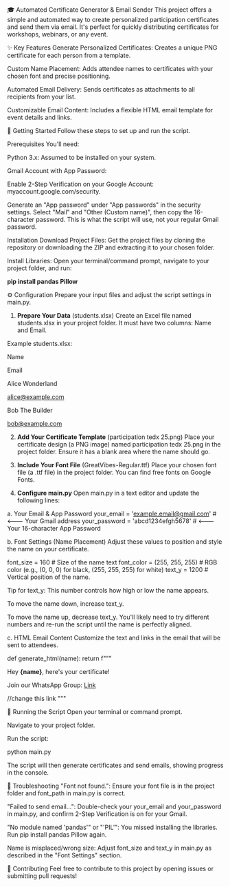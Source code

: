 🎓 Automated Certificate Generator & Email Sender
This project offers a simple and automated way to create personalized participation certificates and send them via email. It's perfect for quickly distributing certificates for workshops, webinars, or any event.


✨ Key Features
Generate Personalized Certificates: Creates a unique PNG certificate for each person from a template.

Custom Name Placement: Adds attendee names to certificates with your chosen font and precise positioning.

Automated Email Delivery: Sends certificates as attachments to all recipients from your list.

Customizable Email Content: Includes a flexible HTML email template for event details and links.


🚀 Getting Started
Follow these steps to set up and run the script.

Prerequisites
You'll need:

Python 3.x: Assumed to be installed on your system.

Gmail Account with App Password:

Enable 2-Step Verification on your Google Account: myaccount.google.com/security.

Generate an "App password" under "App passwords" in the security settings. Select "Mail" and "Other (Custom name)", then copy the 16-character password. This is what the script will use, not your regular Gmail password.

Installation
Download Project Files: Get the project files by cloning the repository or downloading the ZIP and extracting it to your chosen folder.

Install Libraries: Open your terminal/command prompt, navigate to your project folder, and run:

**pip install pandas Pillow**

⚙️ Configuration
Prepare your input files and adjust the script settings in main.py.

1. **Prepare Your Data** (students.xlsx)
Create an Excel file named students.xlsx in your project folder. It must have two columns: Name and Email.

Example students.xlsx:

Name

Email

Alice Wonderland

alice@example.com

Bob The Builder

bob@example.com

2. **Add Your Certificate Template** (participation tedx 25.png)
Place your certificate design (a PNG image) named participation tedx 25.png in the project folder. Ensure it has a blank area where the name should go.

3. **Include Your Font File** (GreatVibes-Regular.ttf)
Place your chosen font file (a .ttf file) in the project folder. You can find free fonts on Google Fonts.

4. **Configure main.py**
Open main.py in a text editor and update the following lines:

a. Your Email & App Password
your_email = 'example.email@gmail.com' # <--- Your Gmail address
your_password = 'abcd1234efgh5678' # <--- Your 16-character App Password

b. Font Settings (Name Placement)
Adjust these values to position and style the name on your certificate.

font_size = 160 # Size of the name text
font_color = (255, 255, 255) # RGB color (e.g., (0, 0, 0) for black, (255, 255, 255) for white)
text_y = 1200 # Vertical position of the name.

Tip for text_y: This number controls how high or low the name appears.

To move the name down, increase text_y.

To move the name up, decrease text_y.
You'll likely need to try different numbers and re-run the script until the name is perfectly aligned.

c. HTML Email Content
Customize the text and links in the email that will be sent to attendees.

def generate_html(name):
    return f"""
    <!DOCTYPE html>
    <html>
    <body>
        <!-- Your custom HTML content for the email -->
        <p>Hey <strong>{name}</strong>, here's your certificate!</p>
        <p>Join our WhatsApp Group: <a href="https://chat.whatsapp.com/your-group-link">Link</a></p>    //change this link
    </body>
    </html>
    """


🏃 Running the Script
Open your terminal or command prompt.

Navigate to your project folder.

Run the script:

python main.py

The script will then generate certificates and send emails, showing progress in the console.



🐛 Troubleshooting
"Font not found.": Ensure your font file is in the project folder and font_path in main.py is correct.

"Failed to send email...": Double-check your your_email and your_password in main.py, and confirm 2-Step Verification is on for your Gmail.

"No module named 'pandas'" or "'PIL'": You missed installing the libraries. Run pip install pandas Pillow again.

Name is misplaced/wrong size: Adjust font_size and text_y in main.py as described in the "Font Settings" section.



🤝 Contributing
Feel free to contribute to this project by opening issues or submitting pull requests!
